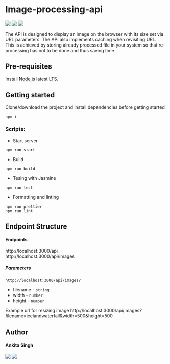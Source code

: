 # Image-processing-api 
[<img src="https://img.shields.io/badge/Node.js-339933?style=for-the-badge&logo=nodedotjs&logoColor=white" />](https://nodejs.org/en/) [<img src="https://img.shields.io/badge/Express-000000?style=for-the-badge&logo=express&logoColor=white" />](https://expressjs.com/) [<img src="https://img.shields.io/badge/Jasmine-8a4182?style=for-the-badge&logo=jasmine&logoColor=white" />](https://jasmine.github.io/)

The API is designed to display an image on the browser with its size set via URL parameters. The API also implements caching when revisiting URL. This is achieved by storing already processed file in your system so that re-processing has not to be done and thus saving time.

## Pre-requisites

Install [Node.js](https://nodejs.org/en/) latest LTS.

## Getting started

Clone/download the project and install dependencies before getting started

```shell
npm i
```
### Scripts:

- Start server
```shell
npm run start
```
- Build
```shell
npm run build
```
- Tesing with Jasmine
```shell
npm run test
```
- Formatting and linting
```shell
npm run prettier
npm run lint
```
## Endpoint Structure
#### Endpoints
http://localhost:3000/api <br/>
http://localhost:3000/api/images
##### Parameters
`http://localhost:3000/api/images?`
- filename - `string`
- width - `number`
- height - `number` <br/>

Example url for resizing image http://localhost:3000/api/images?filename=icelandwaterfall&width=500&height=500

## Author

#### Ankita Singh
[<img src="https://img.shields.io/badge/GitHub-100000?style=for-the-badge&logo=github&logoColor=white" />](https://github.com/enkitaa)
[<img src="https://img.shields.io/badge/LinkedIn-0077B5?style=for-the-badge&logo=linkedin&logoColor=white" />](https://www.linkedin.com/in/ankita-singh-31a47aa0/) 

